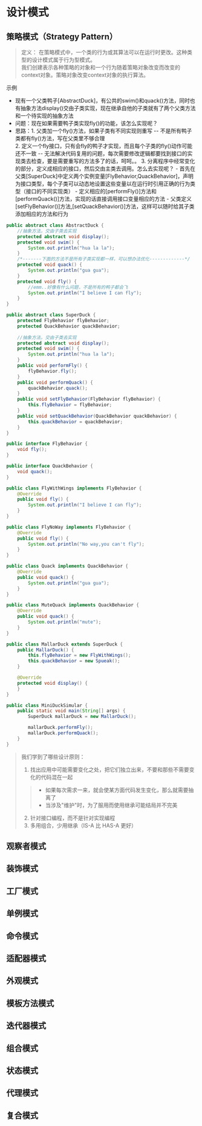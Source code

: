 # 设计模式

## 策略模式（Strategy Pattern）
>定义：
>在策略模式中，一个类的行为或其算法可以在运行时更改。这种类型的设计模式属于行为型模式。  
>我们创建表示各种策略的对象和一个行为随着策略对象改变而改变的context对象。策略对象改变context对象的执行算法。

示例
- 现有一个父类鸭子[AbstractDuck]，有公共的swim()和quack()方法，同时也有抽象方法display()交由子类实现，现在继承自他的子类就有了两个父类方法和一个待实现的抽象方法
- 问题：现在如果需要鸭子类实现fly()的功能，该怎么实现呢？
- 思路：1. 父类加一个fly()方法，如果子类有不同实现则重写 --  不是所有鸭子类都有fly()方法，写在父类里不够合理  
  2. 定义一个fly接口，只有会fly的鸭子才实现，而且每个子类的fly()动作可能还不一致 -- 无法解决代码复用的问题，每次需要修改逻辑都要找到接口的实现类去检查，要是需要重写的方法多了的话，呵呵。。
  3. 分离程序中经常变化的部分，定义成相应的接口，然后交由主类去调用。怎么去实现呢？
      - 首先在父类[SuperDuck]中定义两个实例变量[FlyBehavior,QuackBehavior]，声明为接口类型，每个子类可以动态地设置这些变量以在运行时引用正确的行为类型（接口的不同实现类）
      - 定义相应的[performFly()]方法和[performQuack()]方法，实现的话直接调用接口变量相应的方法
      - 父类定义[setFlyBehavior()]方法,[setQuackBehavior()]方法，这样可以随时给其子类添加相应的方法和行为

~~~java 
public abstract class AbstractDuck {
    //抽象方法，交由子类去实现
    protected abstract void display();
    protected void swim() {
        System.out.println("hua la la");
    }
    /*-------下面的方法不是所有子类实现都一样，可以想办法优化-------------*/
    protected void quack() {
        System.out.println("gua gua");
    }
    protected void fly() {
        //emm..好像有什么问题，不是所有的鸭子都会飞
        System.out.println("I believe I can fly");
    }
}
~~~

~~~java
public abstract class SuperDuck {
    protected FlyBehavior flyBehavior;
    protected QuackBehavior quackBehavior;
    
    //抽象方法，交由子类去实现
    protected abstract void display();
    protected void swim() {
        System.out.println("hua la la");
    }
    public void performFly() {
        flyBehavior.fly();
    }
    public void performQuack() {
        quackBehavior.quack();
    }
    public void setFlyBehavior(FlyBehavior flyBehavior) {
        this.flyBehavior = flyBehavior;
    }
    public void setQuackBehavior(QuackBehavior quackBehavior) {
        this.quackBehavior = quackBehavior;
    }
}

public interface FlyBehavior {
    void fly();
}

public interface QuackBehavior {
    void quack();
}

public class FlyWithWings implements FlyBehavior {
    @Override
    public void fly() {
        System.out.println("I believe I can fly");
    }
}

public class FlyNoWay implements FlyBehavior {
    @Override
    public void fly() {
        System.out.println("No way,you can't fly");
    }
}

public class Quack implements QuackBehavior {
    @Override
    public void quack() {
        System.out.println("gua gua");
    }
}

public class MuteQuack implements QuackBehavior {
    @Override
    public void quack() {
        System.out.println("mute");
    }
}

public class MallarDuck extends SuperDuck {
    public MallarDuck() {
        this.flyBehavior = new FlyWithWings();
        this.quackBehavior = new Spueak();
    }

    @Override
    protected void display() {
    }
}

public class MiniDuckSimular {
    public static void main(String[] args) {
        SuperDuck mallarDuck = new MallarDuck();

        mallarDuck.performFly();
        mallarDuck.performQuack();
    }
}
~~~

>我们学到了哪些设计原则：
>1. 找出应用中可能需要变化之处，把它们独立出来，不要和那些不需要变化的代码混在一起
>>   * 如果每次需求一来，就会使某方面代码发生变化，那么就需要抽离了
>>   * 当涉及"维护"时，为了服用而使用继承可能结局并不完美
>2. 针对接口编程，而不是针对实现编程  
>3. 多用组合，少用继承（IS-A 比 HAS-A 更好）

## 观察者模式

## 装饰模式

## 工厂模式

## 单例模式

## 命令模式

## 适配器模式

## 外观模式

## 模板方法模式

## 迭代器模式

## 组合模式

## 状态模式

## 代理模式

## 复合模式

